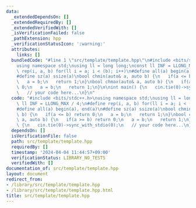 ```yaml
---
data:
  _extendedDependsOn: []
  _extendedRequiredBy: []
  _extendedVerifiedWith: []
  _isVerificationFailed: false
  _pathExtension: hpp
  _verificationStatusIcon: ':warning:'
  attributes:
    links: []
  bundledCode: "#line 1 \"src/template/template.hpp\"\n#include <bits/stdc++.h>\n\
    using namespace std;\nusing ll = long long;\nconst ll INF = LLONG_MAX / 4;\n#define\
    \ rep(i, a, b) for(ll i = a; i < (b); i++)\n#define all(a) begin(a), end(a)\n\
    #define sz(a) ssize(a)\nbool chmin(auto& a, auto b) {\n   if(a <= b) return 0;\n\
    \   a = b;\n   return 1;\n}\nbool chmax(auto& a, auto b) {\n   if(a >= b) return\
    \ 0;\n   a = b;\n   return 1;\n}\n\nint main() {\n   cin.tie(0)->sync_with_stdio(0);\n\
    \   // your code here...\n}\n"
  code: "#include <bits/stdc++.h>\nusing namespace std;\nusing ll = long long;\nconst\
    \ ll INF = LLONG_MAX / 4;\n#define rep(i, a, b) for(ll i = a; i < (b); i++)\n\
    #define all(a) begin(a), end(a)\n#define sz(a) ssize(a)\nbool chmin(auto& a, auto\
    \ b) {\n   if(a <= b) return 0;\n   a = b;\n   return 1;\n}\nbool chmax(auto&\
    \ a, auto b) {\n   if(a >= b) return 0;\n   a = b;\n   return 1;\n}\n\nint main()\
    \ {\n   cin.tie(0)->sync_with_stdio(0);\n   // your code here...\n}\n"
  dependsOn: []
  isVerificationFile: false
  path: src/template/template.hpp
  requiredBy: []
  timestamp: '2024-04-04 11:44:57+09:00'
  verificationStatus: LIBRARY_NO_TESTS
  verifiedWith: []
documentation_of: src/template/template.hpp
layout: document
redirect_from:
- /library/src/template/template.hpp
- /library/src/template/template.hpp.html
title: src/template/template.hpp
---
```


